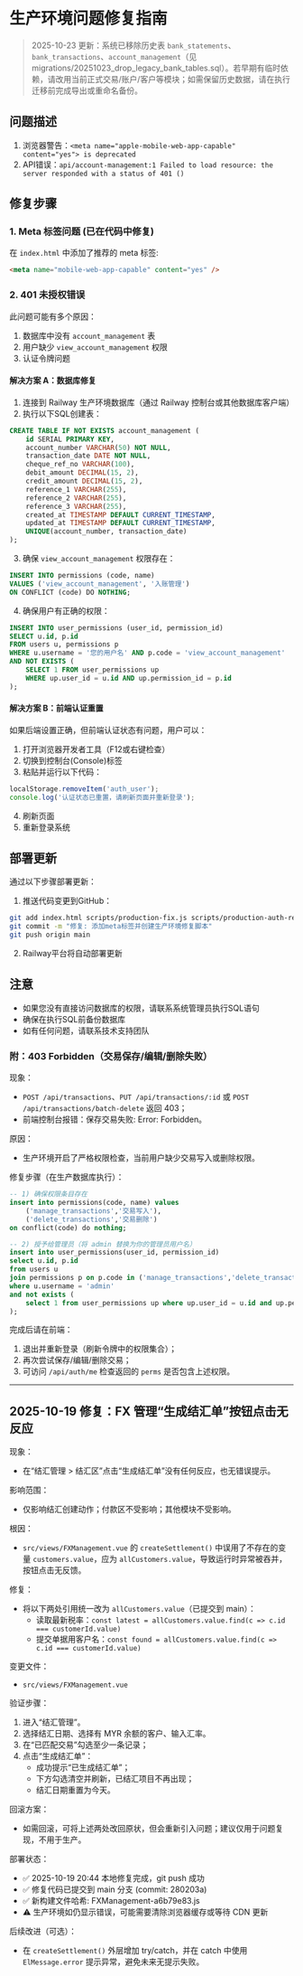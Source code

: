# 生产环境问题修复指南

> 2025-10-23 更新：系统已移除历史表 `bank_statements`、`bank_transactions`、`account_management`（见 migrations/20251023_drop_legacy_bank_tables.sql）。若早期有临时依赖，请改用当前正式交易/账户/客户等模块；如需保留历史数据，请在执行迁移前完成导出或重命名备份。

## 问题描述

1. 浏览器警告：`<meta name="apple-mobile-web-app-capable" content="yes"> is deprecated`
2. API错误：`api/account-management:1 Failed to load resource: the server responded with a status of 401 ()`

## 修复步骤

### 1. Meta 标签问题 (已在代码中修复)

在 `index.html` 中添加了推荐的 meta 标签:
```html
<meta name="mobile-web-app-capable" content="yes" />
```

### 2. 401 未授权错误

此问题可能有多个原因：
1. 数据库中没有 `account_management` 表
2. 用户缺少 `view_account_management` 权限
3. 认证令牌问题

#### 解决方案 A：数据库修复

1. 连接到 Railway 生产环境数据库（通过 Railway 控制台或其他数据库客户端）
2. 执行以下SQL创建表：
```sql
CREATE TABLE IF NOT EXISTS account_management (
    id SERIAL PRIMARY KEY,
    account_number VARCHAR(50) NOT NULL,
    transaction_date DATE NOT NULL,
    cheque_ref_no VARCHAR(100),
    debit_amount DECIMAL(15, 2),
    credit_amount DECIMAL(15, 2),
    reference_1 VARCHAR(255),
    reference_2 VARCHAR(255),
    reference_3 VARCHAR(255),
    created_at TIMESTAMP DEFAULT CURRENT_TIMESTAMP,
    updated_at TIMESTAMP DEFAULT CURRENT_TIMESTAMP,
    UNIQUE(account_number, transaction_date)
);
```

3. 确保 `view_account_management` 权限存在：
```sql
INSERT INTO permissions (code, name)
VALUES ('view_account_management', '入账管理')
ON CONFLICT (code) DO NOTHING;
```

4. 确保用户有正确的权限：
```sql
INSERT INTO user_permissions (user_id, permission_id)
SELECT u.id, p.id
FROM users u, permissions p
WHERE u.username = '您的用户名' AND p.code = 'view_account_management'
AND NOT EXISTS (
    SELECT 1 FROM user_permissions up 
    WHERE up.user_id = u.id AND up.permission_id = p.id
);
```

#### 解决方案 B：前端认证重置

如果后端设置正确，但前端认证状态有问题，用户可以：

1. 打开浏览器开发者工具（F12或右键检查）
2. 切换到控制台(Console)标签
3. 粘贴并运行以下代码：
```javascript
localStorage.removeItem('auth_user');
console.log('认证状态已重置，请刷新页面并重新登录');
```
4. 刷新页面
5. 重新登录系统

## 部署更新

通过以下步骤部署更新：

1. 推送代码变更到GitHub：
```bash
git add index.html scripts/production-fix.js scripts/production-auth-reset.js
git commit -m "修复: 添加meta标签并创建生产环境修复脚本"
git push origin main
```

2. Railway平台将自动部署更新

## 注意

- 如果您没有直接访问数据库的权限，请联系系统管理员执行SQL语句
- 确保在执行SQL前备份数据库
- 如有任何问题，请联系技术支持团队

### 附：403 Forbidden（交易保存/编辑/删除失败）

现象：
- `POST /api/transactions`、`PUT /api/transactions/:id` 或 `POST /api/transactions/batch-delete` 返回 403；
- 前端控制台报错：保存交易失败: Error: Forbidden。

原因：
- 生产环境开启了严格权限检查，当前用户缺少交易写入或删除权限。

修复步骤（在生产数据库执行）：

```sql
-- 1) 确保权限条目存在
insert into permissions(code, name) values
    ('manage_transactions','交易写入'),
    ('delete_transactions','交易删除')
on conflict(code) do nothing;

-- 2) 授予给管理员（将 admin 替换为你的管理员用户名）
insert into user_permissions(user_id, permission_id)
select u.id, p.id
from users u
join permissions p on p.code in ('manage_transactions','delete_transactions')
where u.username = 'admin'
and not exists (
    select 1 from user_permissions up where up.user_id = u.id and up.permission_id = p.id
);
```

完成后请在前端：
1) 退出并重新登录（刷新令牌中的权限集合）；
2) 再次尝试保存/编辑/删除交易；
3) 可访问 `/api/auth/me` 检查返回的 `perms` 是否包含上述权限。

---

## 2025-10-19 修复：FX 管理“生成结汇单”按钮点击无反应

现象：
- 在“结汇管理 > 结汇区”点击“生成结汇单”没有任何反应，也无错误提示。

影响范围：
- 仅影响结汇创建动作；付款区不受影响；其他模块不受影响。

根因：
- `src/views/FXManagement.vue` 的 `createSettlement()` 中误用了不存在的变量 `customers.value`，应为 `allCustomers.value`，导致运行时异常被吞并，按钮点击无反馈。

修复：
- 将以下两处引用统一改为 `allCustomers.value`（已提交到 main）：
    - 读取最新税率：`const latest = allCustomers.value.find(c => c.id === customerId.value)`
    - 提交单据用客户名：`const found = allCustomers.value.find(c => c.id === customerId.value)`

变更文件：
- `src/views/FXManagement.vue`

验证步骤：
1) 进入“结汇管理”。
2) 选择结汇日期、选择有 MYR 余额的客户、输入汇率。
3) 在“已匹配交易”勾选至少一条记录；
4) 点击“生成结汇单”：
     - 成功提示“已生成结汇单”；
     - 下方勾选清空并刷新，已结汇项目不再出现；
     - 结汇日期重置为今天。

回滚方案：
- 如需回滚，可将上述两处改回原状，但会重新引入问题；建议仅用于问题复现，不用于生产。

部署状态：
- ✅ 2025-10-19 20:44 本地修复完成，git push 成功
- ✅ 修复代码已提交到 main 分支 (commit: 280203a)
- ✅ 新构建文件哈希: FXManagement-a6b79e83.js
- ⚠️  生产环境如仍显示错误，可能需要清除浏览器缓存或等待 CDN 更新

后续改进（可选）：
- 在 `createSettlement()` 外层增加 try/catch，并在 catch 中使用 `ElMessage.error` 提示异常，避免未来无提示失败。